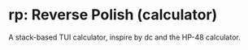 # rp: Reverse Polish (calculator)

A stack-based TUI calculator, inspire by dc and the HP-48 calculator.

